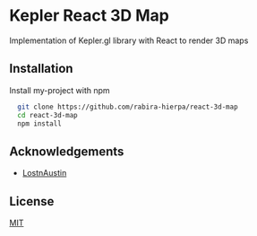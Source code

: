 # Kepler React 3D Map

Implementation of Kepler.gl library with React to render 3D maps

## Installation

Install my-project with npm

```bash
  git clone https://github.com/rabira-hierpa/react-3d-map
  cd react-3d-map
  npm install
```

## Acknowledgements

- [LostnAustin](https://github.com/LostnAustin/)

## License

[MIT](https://choosealicense.com/licenses/mit/)
